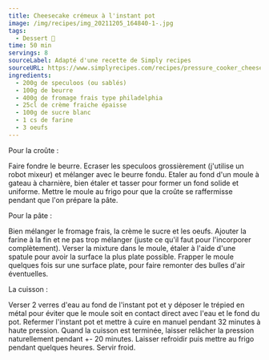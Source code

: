 ```yaml
---
title: Cheesecake crémeux à l'instant pot
image: /img/recipes/img_20211205_164840-1-.jpg
tags:
  - Dessert 🍰
time: 50 min
servings: 8
sourceLabel: Adapté d'une recette de Simply recipes
sourceURL: https://www.simplyrecipes.com/recipes/pressure_cooker_cheese_cake/
ingredients:
  - 200g de speculoos (ou sablés)
  - 100g de beurre
  - 400g de fromage frais type philadelphia
  - 25cl de crème fraiche épaisse
  - 100g de sucre blanc
  - 1 cs de farine
  - 3 oeufs
---
```

Pour la croûte :

Faire fondre le beurre. Ecraser les speculoos grossièrement (j'utilise un robot mixeur) et mélanger avec le beurre fondu. Etaler au fond d'un moule à gateau à charnière, bien étaler et tasser pour former un fond solide et uniforme. Mettre le moule au frigo pour que la croûte se raffermisse pendant que l'on prépare la pâte.

Pour la pâte :

Bien mélanger le fromage frais, la crème le sucre et les oeufs. Ajouter la farine à la fin et ne pas trop mélanger (juste ce qu'il faut pour l'incorporer complètement). Verser la mixture dans le moule, étaler à l'aide d'une spatule pour avoir la surface la plus plate possible. Frapper le moule quelques fois sur une surface plate, pour faire remonter des bulles d'air éventuelles.

La cuisson :

Verser 2 verres d'eau au fond de l'instant pot et y déposer le trépied en métal pour éviter que le moule soit en contact direct avec l'eau et le fond du pot. Refermer l'instant pot et mettre à cuire en manuel pendant 32 minutes à haute pression. Quand la cuisson est terminée, laisser relâcher la pression naturellement pendant +- 20 minutes. Laisser refroidir puis mettre au frigo pendant quelques heures. Servir froid.